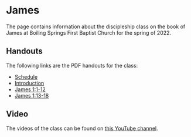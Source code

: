 # James

The page contains information about the discipleship class on the book of James at Boiling Springs First Baptist Church for the spring of 2022.

## Handouts

The following links are the PDF handouts for the class:

* [Schedule](Schedule.pdf)
* [Introduction](Introduction.pdf)
* [James 1:1-12](James-1-2-12.pdf)
* [James 1:13-18](James-1-13-18.pdf)

## Video

The videos of the class can be found on [this YouTube channel](https://www.youtube.com/channel/UCjZQO8kd_0ksKya2PGQ39ow/videos).

